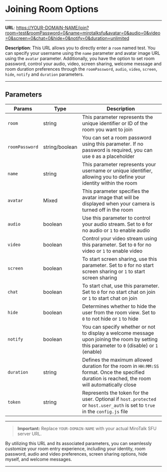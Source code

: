 # Joining Room Options

---

**URL**: [https://YOUR-DOMAIN-NAME/join?room=test&roomPassword=0&name=mirotalksfu&avatar=0&audio=0&video=0&screen=0&chat=0&hide=0&notify=0&duration=unlimited](https://sfu.mirotalk.com/join?room=test&roomPassword=0&name=mirotalksfu&avatar=0&audio=0&video=0&screen=0&chat=0&hide=0&notify=0&duration=unlimited)

**Description**: This URL allows you to directly enter a `room` named test. You can specify your username using the `name` parameter and avatar image URL using the `avatar` parameter. Additionally, you have the option to set room password, control your audio, video, screen sharing, welcome message and room duration preferences through the `roomPassword`, `audio`, `video`, `screen`, `hide`, `notify` and `duration` parameters.

---

## Parameters

| Params         | Type           | Description                                                                                                                                        |
| -------------- | -------------- | -------------------------------------------------------------------------------------------------------------------------------------------------- |
| `room`         | string         | This parameter represents the unique identifier or ID of the room you want to join                                                                 |
| `roomPassword` | string/boolean | You can set a room password using this parameter. If no password is required, you can use `0` as a placeholder                                     |
| `name`         | string         | This parameter represents your username or unique identifier, allowing you to define your identity within the room                                 |
| `avatar` 			 | Mixed          | This parameter specifies the avatar image that will be displayed when your camera is turned off in the room																	       |
| `audio`        | boolean        | Use this parameter to control your audio stream. Set to `0` for no audio or `1` to enable audio                                                    |
| `video`        | boolean        | Control your video stream using this parameter. Set to `0` for no video or `1` to enable video                                                     |
| `screen`       | boolean        | To start screen sharing, use this parameter. Set to `0` for no start screen sharing or `1` to start screen sharing                                 |
| `chat`         | boolean        | To start chat, use this parameter. Set to `0` for no start chat on join or `1` to start chat on join                                               |
| `hide`         | boolean        | Determines whether to hide the user from the room view. Set to `0` to not hide or `1` to hide                                                      |
| `notify`       | boolean        | You can specify whether or not to display a welcome message upon joining the room by setting this parameter to `0` (disable) or `1` (enable)       |
| `duration`     | string         | Defines the maximum allowed duration for the room in `HH:MM:SS` format. Once the specified duration is reached, the room will automatically close  |
| `token`        | string         | Represents the token for the user. Optional if `host.protected` or `host.user_auth` is set to `true` in the `config.js` file                       |

---

> **Important:** Replace `YOUR-DOMAIN-NAME` with your actual MiroTalk SFU server URL.

By utilizing this URL and its associated parameters, you can seamlessly customize your room entry experience, including your identity, room password, audio and video preferences, screen sharing options, hide myself, and welcome messages.

---

